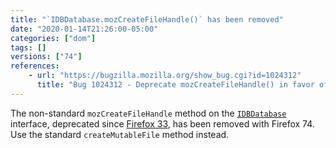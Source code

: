 ```yaml
---
title: "`IDBDatabase.mozCreateFileHandle()` has been removed"
date: "2020-01-14T21:26:00-05:00"
categories: ["dom"]
tags: []
versions: ["74"]
references:
    - url: "https://bugzilla.mozilla.org/show_bug.cgi?id=1024312"
      title: "Bug 1024312 - Deprecate mozCreateFileHandle() in favor of createMutableFile()"
---
```

The non-standard `mozCreateFileHandle` method on the [`IDBDatabase`](https://developer.mozilla.org/docs/Web/API/IDBDatabase) interface, deprecated since [Firefox 33](https://www.fxsitecompat.dev/en-CA/docs/2014/filehandle-api-has-been-updated/), has been removed with Firefox 74. Use the standard `createMutableFile` method instead.
